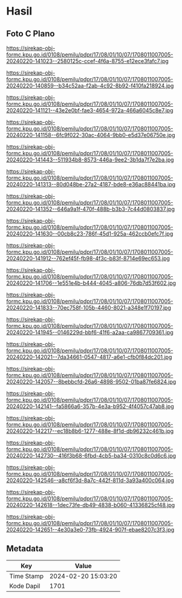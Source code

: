 # Hasil

## Foto C Plano

https://sirekap-obj-formc.kpu.go.id/0108/pemilu/pdpr/17/08/01/10/07/1708011007005-20240220-141023--2580125c-ccef-4f6a-8755-e12ece3fafc7.jpg

https://sirekap-obj-formc.kpu.go.id/0108/pemilu/pdpr/17/08/01/10/07/1708011007005-20240220-140859--b34c52aa-f2ab-4c92-8b92-f410fa218924.jpg

https://sirekap-obj-formc.kpu.go.id/0108/pemilu/pdpr/17/08/01/10/07/1708011007005-20240220-141121--43e2e0bf-fae3-4654-972a-466a6045c8e7.jpg

https://sirekap-obj-formc.kpu.go.id/0108/pemilu/pdpr/17/08/01/10/07/1708011007005-20240220-141158--6fc9f022-30ac-4064-9bb0-e5d37e06750e.jpg

https://sirekap-obj-formc.kpu.go.id/0108/pemilu/pdpr/17/08/01/10/07/1708011007005-20240220-141443--511934b8-8573-446a-9ee2-3b1da7f7e2ba.jpg

https://sirekap-obj-formc.kpu.go.id/0108/pemilu/pdpr/17/08/01/10/07/1708011007005-20240220-141313--80d048be-27a2-4187-bde8-e36ac88441ba.jpg

https://sirekap-obj-formc.kpu.go.id/0108/pemilu/pdpr/17/08/01/10/07/1708011007005-20240220-141352--646a9a1f-470f-488b-b3b3-7c44d0803837.jpg

https://sirekap-obj-formc.kpu.go.id/0108/pemilu/pdpr/17/08/01/10/07/1708011007005-20240220-141630--00cb8c23-786f-45d1-925a-462ccb0efc7f.jpg

https://sirekap-obj-formc.kpu.go.id/0108/pemilu/pdpr/17/08/01/10/07/1708011007005-20240220-141912--762ef45f-fb98-4f3c-b83f-8714e69ec653.jpg

https://sirekap-obj-formc.kpu.go.id/0108/pemilu/pdpr/17/08/01/10/07/1708011007005-20240220-141706--1e551e4b-b444-4045-a806-76db7d53f602.jpg

https://sirekap-obj-formc.kpu.go.id/0108/pemilu/pdpr/17/08/01/10/07/1708011007005-20240220-141833--70ec758f-105b-4460-8021-a348e1f70197.jpg

https://sirekap-obj-formc.kpu.go.id/0108/pemilu/pdpr/17/08/01/10/07/1708011007005-20240220-141945--0146229d-bbf6-41f6-a2aa-ca9867709361.jpg

https://sirekap-obj-formc.kpu.go.id/0108/pemilu/pdpr/17/08/01/10/07/1708011007005-20240220-142021--7da34661-0547-4817-a6e1-cfb0f84dc201.jpg

https://sirekap-obj-formc.kpu.go.id/0108/pemilu/pdpr/17/08/01/10/07/1708011007005-20240220-142057--8bebbcfd-26a6-4898-9502-01ba87fe6824.jpg

https://sirekap-obj-formc.kpu.go.id/0108/pemilu/pdpr/17/08/01/10/07/1708011007005-20240220-142141--fa5866a6-357b-4e3a-b952-4f4057c47ab8.jpg

https://sirekap-obj-formc.kpu.go.id/0108/pemilu/pdpr/17/08/01/10/07/1708011007005-20240220-142217--ec18b8b6-1277-488e-8f1d-db96232c461b.jpg

https://sirekap-obj-formc.kpu.go.id/0108/pemilu/pdpr/17/08/01/10/07/1708011007005-20240220-142730--416f3b68-6fbd-4cb5-ba34-0310c8c0d6c6.jpg

https://sirekap-obj-formc.kpu.go.id/0108/pemilu/pdpr/17/08/01/10/07/1708011007005-20240220-142546--a8cf6f3d-8a7c-442f-811d-3a93a400c064.jpg

https://sirekap-obj-formc.kpu.go.id/0108/pemilu/pdpr/17/08/01/10/07/1708011007005-20240220-142618--1dec73fe-db49-4838-b060-41336825cf48.jpg

https://sirekap-obj-formc.kpu.go.id/0108/pemilu/pdpr/17/08/01/10/07/1708011007005-20240220-142651--4e30a3e0-73fb-4924-907f-ebae8207c3f3.jpg


## Metadata

| Key        | Value               |
| ---------- | ------------------- |
| Time Stamp | 2024-02-20 15:03:20 |
| Kode Dapil | 1701                |



